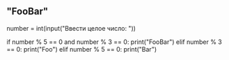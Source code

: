 ## "FooBar"
number = int(input("Ввести целое число: "))

if number % 5 == 0 and number % 3 == 0:
    print("FooBar")
elif number % 3 == 0:
    print("Foo")
elif number % 5 == 0:
    print("Bar")


